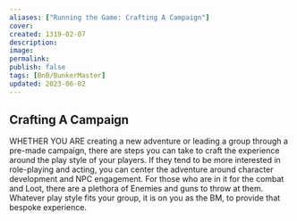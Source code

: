 ```yaml
---
aliases: ["Running the Game: Crafting A Campaign"]
cover: 
created: 1319-02-07
description: 
image: 
permalink: 
publish: false
tags: [BnB/BunkerMaster]
updated: 2023-06-02
---
```


## Crafting A Campaign

WHETHER YOU ARE creating a new adventure or leading a group through a pre-made campaign, there are steps you can take to craft the experience around the play style of your players. If they tend to be more interested in role-playing and acting, you can center the adventure around character development and NPC engagement. For those who are in it for the combat and Loot, there are a plethora of Enemies and guns to throw at them. Whatever play style fits your group, it is on you as the BM, to provide that bespoke experience.
